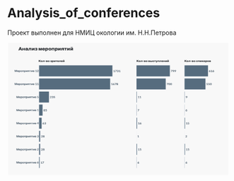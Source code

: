 # Analysis_of_conferences
Проект выполнен для НМИЦ окологии им. Н.Н.Петрова

<img src="https://github.com/KristinaChu/picture/blob/main/oncoforum/%D0%9C%D0%B5%D1%80%D0%BE%D0%BF%D1%80%D0%B8%D1%8F%D1%82%D0%B8%D1%8F.png?raw=true" width="500" height="300">
